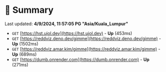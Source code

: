 # 📖 Summary
Last updated: **4/9/2024, 11:57:05 PG "Asia/Kuala_Lumpur"**

- `GET` [https://hst.ujol.dev](https://hst.ujol.dev) - **Up** (453ms)
- `GET` [https://reddviz.deno.dev/gimme](https://reddviz.deno.dev/gimme) - **Up** (1502ms)
- `GET` [https://reddviz.amar.kim/gimme](https://reddviz.amar.kim/gimme) - **Up** (689ms)
- `GET` [https://dumb.onrender.com](https://dumb.onrender.com) - **Up** (271ms)
